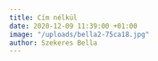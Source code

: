 ```yaml
---
title: Cím nélkül
date: 2020-12-09 11:39:00 +01:00
image: "/uploads/bella2-75ca18.jpg"
author: Szekeres Bella
---
```



